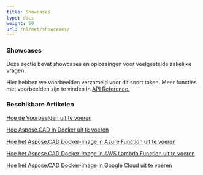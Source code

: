 ```yaml
---
title: Showcases
type: docs
weight: 50
url: /nl/net/showcases/
---
```


### **Showcases**
Deze sectie bevat showcases en oplossingen voor veelgestelde zakelijke vragen.

Hier hebben we voorbeelden verzameld voor dit soort taken. Meer functies met voorbeelden zijn te vinden in [API Reference.](https://apireference.aspose.com/cad/net)
### **Beschikbare Artikelen**

[Hoe de Voorbeelden uit te voeren](/nl/cad/net/how-to-run-the-examples/)

[Hoe Aspose.CAD in Docker uit te voeren](/nl/cad/net/how-to-run-aspose-cad-in-docker/)

[Hoe het Aspose.CAD Docker-image in Azure Function uit te voeren](/nl/cad/net/how-to-run-aspose-cad-docker-image-in-azure-function/) 

[Hoe het Aspose.CAD Docker-image in AWS Lambda Function uit te voeren](/nl/cad/net/how-to-run-aspose-cad-docker-image-in-aws-lambda-function/)

[Hoe het Aspose.CAD Docker-image in Google Cloud uit te voeren](/nl/cad/net/how-to-run-aspose-cad-docker-image-in-google-cloud/)
